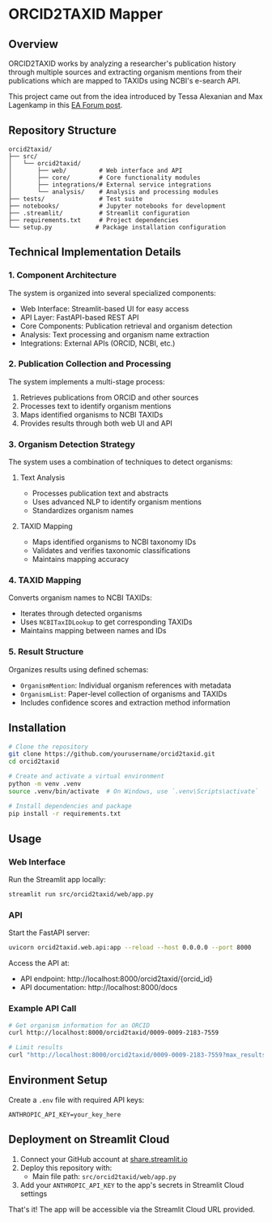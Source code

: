 # ORCID2TAXID Mapper

## Overview

ORCID2TAXID works by analyzing a researcher's publication history through multiple sources and extracting organism mentions from their publications which are mapped to TAXIDs using NCBI's e-search API.

This project came out from the idea introduced by Tessa Alexanian and Max Lagenkamp in this [EA Forum post](https://forum.effectivealtruism.org/posts/RwMpnHwqhTZ2rrwbr/five-tractable-biosecurity-projects-you-could-start-tomorrow).

## Repository Structure

```
orcid2taxid/
├── src/
│   └── orcid2taxid/
│       ├── web/         # Web interface and API
│       ├── core/        # Core functionality modules
│       ├── integrations/# External service integrations
│       └── analysis/    # Analysis and processing modules
├── tests/               # Test suite
├── notebooks/           # Jupyter notebooks for development
├── .streamlit/          # Streamlit configuration
├── requirements.txt     # Project dependencies
└── setup.py            # Package installation configuration
```

## Technical Implementation Details

### 1. Component Architecture

The system is organized into several specialized components:

- Web Interface: Streamlit-based UI for easy access
- API Layer: FastAPI-based REST API
- Core Components: Publication retrieval and organism detection
- Analysis: Text processing and organism name extraction
- Integrations: External APIs (ORCID, NCBI, etc.)

### 2. Publication Collection and Processing

The system implements a multi-stage process:

1. Retrieves publications from ORCID and other sources
2. Processes text to identify organism mentions
3. Maps identified organisms to NCBI TAXIDs
4. Provides results through both web UI and API

### 3. Organism Detection Strategy

The system uses a combination of techniques to detect organisms:

1. Text Analysis
   - Processes publication text and abstracts
   - Uses advanced NLP to identify organism mentions
   - Standardizes organism names

2. TAXID Mapping
   - Maps identified organisms to NCBI taxonomy IDs
   - Validates and verifies taxonomic classifications
   - Maintains mapping accuracy

### 4. TAXID Mapping

Converts organism names to NCBI TAXIDs:

- Iterates through detected organisms
- Uses `NCBITaxIDLookup` to get corresponding TAXIDs
- Maintains mapping between names and IDs

### 5. Result Structure

Organizes results using defined schemas:

- `OrganismMention`: Individual organism references with metadata
- `OrganismList`: Paper-level collection of organisms and TAXIDs
- Includes confidence scores and extraction method information

## Installation

```bash
# Clone the repository
git clone https://github.com/yourusername/orcid2taxid.git
cd orcid2taxid

# Create and activate a virtual environment
python -m venv .venv
source .venv/bin/activate  # On Windows, use `.venv\Scripts\activate`

# Install dependencies and package
pip install -r requirements.txt
```

## Usage

### Web Interface

Run the Streamlit app locally:

```bash
streamlit run src/orcid2taxid/web/app.py
```

### API

Start the FastAPI server:

```bash
uvicorn orcid2taxid.web.api:app --reload --host 0.0.0.0 --port 8000
```

Access the API at:

- API endpoint: http://localhost:8000/orcid2taxid/{orcid_id}
- API documentation: http://localhost:8000/docs

### Example API Call

```bash
# Get organism information for an ORCID
curl http://localhost:8000/orcid2taxid/0009-0009-2183-7559

# Limit results
curl "http://localhost:8000/orcid2taxid/0009-0009-2183-7559?max_results=5"
```

## Environment Setup

Create a `.env` file with required API keys:

```
ANTHROPIC_API_KEY=your_key_here
```

## Deployment on Streamlit Cloud

1. Connect your GitHub account at [share.streamlit.io](https://share.streamlit.io)
2. Deploy this repository with:
   - Main file path: `src/orcid2taxid/web/app.py`
3. Add your `ANTHROPIC_API_KEY` to the app's secrets in Streamlit Cloud settings

That's it! The app will be accessible via the Streamlit Cloud URL provided.
